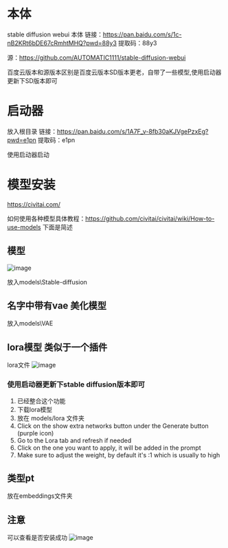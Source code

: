 # 本体
stable diffusion webui 本体 
 链接：https://pan.baidu.com/s/1c-nB2KRt6bDE67cRmhtMHQ?pwd=88y3 
提取码：88y3  

源：https://github.com/AUTOMATIC1111/stable-diffusion-webui

百度云版本和源版本区别是百度云版本SD版本更老，自带了一些模型,使用启动器更新下SD版本即可

# 启动器
放入根目录
链接：https://pan.baidu.com/s/1A7F_v-8fb30aKJVgePzxEg?pwd=e1pn 
提取码：e1pn

使用启动器启动

# 模型安装
https://civitai.com/

如何使用各种模型具体教程：https://github.com/civitai/civitai/wiki/How-to-use-models
下面是简述
## 模型
![image](https://user-images.githubusercontent.com/28559480/220253410-d9ec216f-c0f0-43b4-98f1-49aad960c5ff.png)

放入models\Stable-diffusion
## 名字中带有vae 美化模型
放入models\VAE

##  lora模型 类似于一个插件
lora文件
![image](https://user-images.githubusercontent.com/28559480/220253511-1e39615c-909f-4ada-8584-6bbe0276d22f.png)

### 使用启动器更新下stable diffusion版本即可
1. 已经整合这个功能
2. 下载lora模型
3. 放在 models/lora 文件夹
4. Click on the show extra networks button under the Generate button (purple icon)
5. Go to the Lora tab and refresh if needed
6. Click on the one you want to apply, it will be added in the prompt
7. Make sure to adjust the weight, by default it's :1 which is usually to high

## 类型pt
放在embeddings文件夹

## 注意
可以查看是否安装成功
![image](https://user-images.githubusercontent.com/28559480/220238178-1abf455e-3449-490a-9982-fc45be6e8a77.png)

